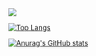 <img src="https://capsule-render.vercel.app/api?type=rect&color=auto&height=200&section=header&text=MIJIN'S GITHUB&fontSize=90" />


[![Top Langs](https://github-readme-stats.vercel.app/api/top-langs/?username=JINILEEE)](https://github.com/anuraghazra/github-readme-stats)

[![Anurag's GitHub stats](https://github-readme-stats.vercel.app/api?username=JINILEEE)](https://github.com/anuraghazra/github-readme-stats)
